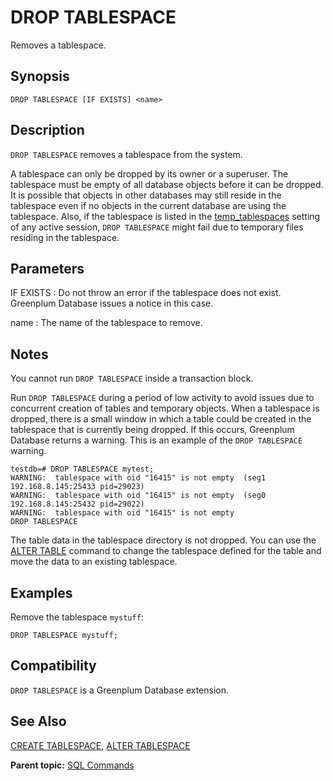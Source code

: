 # DROP TABLESPACE 

Removes a tablespace.

## <a id="section2"></a>Synopsis 

``` {#sql_command_synopsis}
DROP TABLESPACE [IF EXISTS] <name>
```

## <a id="section3"></a>Description 

`DROP TABLESPACE` removes a tablespace from the system.

A tablespace can only be dropped by its owner or a superuser. The tablespace must be empty of all database objects before it can be dropped. It is possible that objects in other databases may still reside in the tablespace even if no objects in the current database are using the tablespace. Also, if the tablespace is listed in the [temp\_tablespaces](../config_params/guc-list.html) setting of any active session, `DROP TABLESPACE` might fail due to temporary files residing in the tablespace.

## <a id="section4"></a>Parameters 

IF EXISTS
:   Do not throw an error if the tablespace does not exist. Greenplum Database issues a notice in this case.

name
:   The name of the tablespace to remove.

## <a id="Notes"></a>Notes 

You cannot run `DROP TABLESPACE` inside a transaction block.

Run `DROP TABLESPACE` during a period of low activity to avoid issues due to concurrent creation of tables and temporary objects. When a tablespace is dropped, there is a small window in which a table could be created in the tablespace that is currently being dropped. If this occurs, Greenplum Database returns a warning. This is an example of the `DROP TABLESPACE` warning.

```
testdb=# DROP TABLESPACE mytest; 
WARNING:  tablespace with oid "16415" is not empty  (seg1 192.168.8.145:25433 pid=29023)
WARNING:  tablespace with oid "16415" is not empty  (seg0 192.168.8.145:25432 pid=29022)
WARNING:  tablespace with oid "16415" is not empty
DROP TABLESPACE
```

The table data in the tablespace directory is not dropped. You can use the [ALTER TABLE](ALTER_TABLE.html) command to change the tablespace defined for the table and move the data to an existing tablespace.

## <a id="section5"></a>Examples 

Remove the tablespace `mystuff`:

```
DROP TABLESPACE mystuff;
```

## <a id="section6"></a>Compatibility 

`DROP TABLESPACE` is a Greenplum Database extension.

## <a id="section7"></a>See Also 

[CREATE TABLESPACE](CREATE_TABLESPACE.html), [ALTER TABLESPACE](ALTER_TABLESPACE.html)

**Parent topic:** [SQL Commands](../sql_commands/sql_ref.html)


